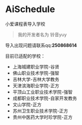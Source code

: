 # AiSchedule
小爱课程表导入学校
> 我的开发者名为 铃音yuy

导入出现问题请联系qq:**250868614**

目前已适配的学校：
- 上海城建职业学院-谷贤
- 佛山职业技术学院-强智
- 吉林大学-吉林大学教务
- 天津滨海职业学院-正方
- 平顶山工业职业技术学院-强智
- 成都职业技术学院-自家开发教务
- 文山学院-正方
- 苏州卫生职业技术学院-正方
- 贵州中医药大学时珍学院-正方
